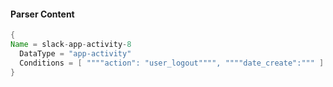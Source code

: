 #### Parser Content
```Java
{
Name = slack-app-activity-8
  DataType = "app-activity"
  Conditions = [ """"action": "user_logout"""", """"date_create":""" ]
}
```
